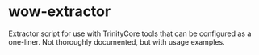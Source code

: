 # wow-extractor
Extractor script for use with TrinityCore tools that can be configured as a one-liner. Not thoroughly documented, but with usage examples.
